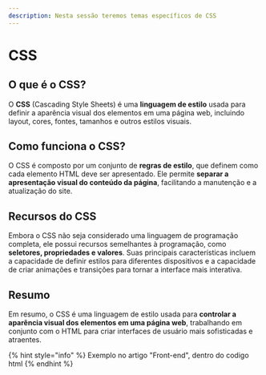 ```yaml
---
description: Nesta sessão teremos temas específicos de CSS
---
```


# CSS

## O que é o CSS?

O **CSS** (Cascading Style Sheets) é uma **linguagem de estilo** usada para definir a aparência visual dos elementos em uma página web, incluindo layout, cores, fontes, tamanhos e outros estilos visuais.

## Como funciona o CSS?

O CSS é composto por um conjunto de **regras de estilo**, que definem como cada elemento HTML deve ser apresentado. Ele permite **separar a apresentação visual do conteúdo da página**, facilitando a manutenção e a atualização do site.

## Recursos do CSS

Embora o CSS não seja considerado uma linguagem de programação completa, ele possui recursos semelhantes à programação, como **seletores, propriedades e valores**. Suas principais características incluem a capacidade de definir estilos para diferentes dispositivos e a capacidade de criar animações e transições para tornar a interface mais interativa.

## Resumo

Em resumo, o CSS é uma linguagem de estilo usada para **controlar a aparência visual dos elementos em uma página web**, trabalhando em conjunto com o HTML para criar interfaces de usuário mais sofisticadas e atraentes.

{% hint style="info" %}
Exemplo no artigo "Front-end", dentro do codigo html
{% endhint %}
